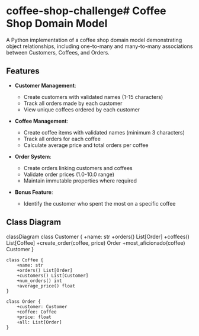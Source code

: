 # coffee-shop-challenge# Coffee Shop Domain Model

A Python implementation of a coffee shop domain model demonstrating object relationships, including one-to-many and many-to-many associations between Customers, Coffees, and Orders.

## Features

- **Customer Management**:
  - Create customers with validated names (1-15 characters)
  - Track all orders made by each customer
  - View unique coffees ordered by each customer

- **Coffee Management**:
  - Create coffee items with validated names (minimum 3 characters)
  - Track all orders for each coffee
  - Calculate average price and total orders per coffee

- **Order System**:
  - Create orders linking customers and coffees
  - Validate order prices (1.0-10.0 range)
  - Maintain immutable properties where required

- **Bonus Feature**:
  - Identify the customer who spent the most on a specific coffee

## Class Diagram


classDiagram
    class Customer {
        +name: str
        +orders() List[Order]
        +coffees() List[Coffee]
        +create_order(coffee, price) Order
        +most_aficionado(coffee) Customer
    }

    class Coffee {
        +name: str
        +orders() List[Order]
        +customers() List[Customer]
        +num_orders() int
        +average_price() float
    }

    class Order {
        +customer: Customer
        +coffee: Coffee
        +price: float
        +all: List[Order]
    }

   